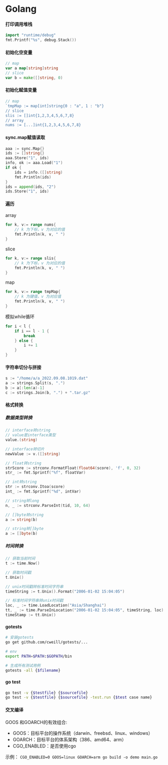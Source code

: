 # Golang

#### 打印调用堆栈
```go
import "runtime/debug"
fmt.Printf("%s", debug.Stack())
```

#### 初始化空变量
```go
// map
var a map[string]string 
// slice
var b = make([]string, 0)
```

#### 初始化赋值变量
```go
// map
`tmpMap := map[int]string{0 : "a", 1 : "b"}
// slice
slis := []int{1,2,3,4,5,6,7,8}
// array
nums := [...]int{1,2,3,4,5,6,7,8}
```

#### sync.map赋值读取
```go
aaa := sync.Map{}
ids := []string{}
aaa.Store("1", ids)
info, ok := aaa.Load("1")
if ok {
    ids = info.([]string)
    fmt.Println(ids)
}
ids = append(ids, "2")
ids.Store("1", ids)
```
 
#### 遍历
array
```go
for k, v:= range nums{
    // k 为下标，v 为对应的值
    fmt.Println(k, v, " ")
}
```
slice
```go
for k, v:= range slis{
    // k 为下标，v 为对应的值
    fmt.Println(k, v, " ")
}
```
map
```go
for k, v:= range tmpMap{
    // k 为键值，v 为对应值
    fmt.Println(k, v, " ")
}
```
模拟while循环
```go
for i < l {
	if i == l - 1 {
		break
	} else {
		i += 1
	}
}
```

#### 字符串切分与拼接
```go
s := "/home/a/a_2022.09.08.1019.dat"
a := strings.Split(s, ".")
b := a[:len(a)-1]
c := strings.Join(b, ".") + ".tar.gz"
```

#### 格式转换
##### 数据类型转换
```go
// interface转string
// value是interface类型
value.(string)

// interface转切片
newValue := v.([]string)

// float转string
strScore := strconv.FormatFloat(float64(score), 'f', 0, 32)
str_ := fmt.Sprintf("%f", floatVar)

// int转string
str := strconv.Itoa(score)
int_ := fmt.Sprintf("%d", intVar)

// string转long
n, _ := strconv.ParseInt(tid, 10, 64)

// []byte转string
a := string(b)

// string转[]byte
a := []byte(b)
```

##### 时间转换
```go
// 获取当前时间
t := time.Now()

// 获取时间戳
t.Unix()

// unix时间戳转标准时间字符串
timeString := t.Unix().Format("2006-01-02 15:04:05")

// 标准时间字符串转unix时间戳
loc, _ := time.LoadLocation("Asia/Shanghai")
tt, _ := time.ParseInLocation("2006-01-02 15:04:05", timeString, loc)
timeStamp := tt.Unix()
```

#### gotests
```bash
# 安装gotests
go get github.com/cweill/gotests/...

# env
export PATH=$PATH:$GOPATH/bin

# 生成所有测试用例
gotests -all {$filename}
```

#### go test
```bash
go test -v {$testfile} {$sourcefile}
go test -v {$testfile} {$sourcefile} -test.run {$test case name}
```

#### 交叉编译
GOOS 和GOARCH的有效组合:
- GOOS：目标平台的操作系统（darwin、freebsd、linux、windows） 
- GOARCH：目标平台的体系架构（386、amd64、arm）
- CGO_ENABLED：是否使用cgo

示例：
`CGO_ENABLED=0 GOOS=linux GOARCH=arm go build -o demo main.go`
